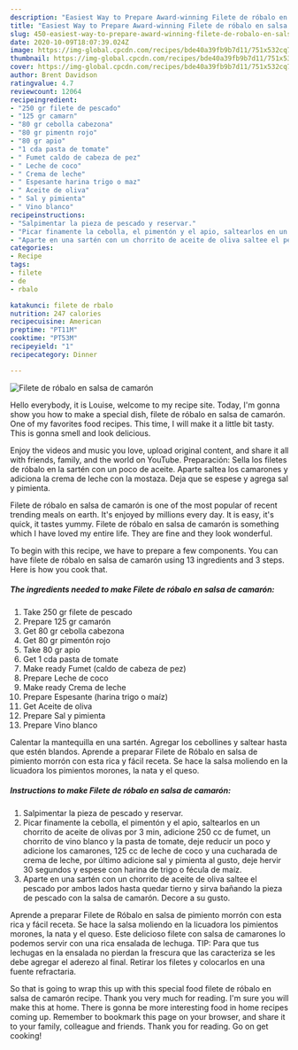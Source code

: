 ```yaml
---
description: "Easiest Way to Prepare Award-winning Filete de róbalo en salsa de camarón"
title: "Easiest Way to Prepare Award-winning Filete de róbalo en salsa de camarón"
slug: 450-easiest-way-to-prepare-award-winning-filete-de-robalo-en-salsa-de-camaron
date: 2020-10-09T18:07:39.024Z
image: https://img-global.cpcdn.com/recipes/bde40a39fb9b7d11/751x532cq70/filete-de-robalo-en-salsa-de-camaron-foto-principal.jpg
thumbnail: https://img-global.cpcdn.com/recipes/bde40a39fb9b7d11/751x532cq70/filete-de-robalo-en-salsa-de-camaron-foto-principal.jpg
cover: https://img-global.cpcdn.com/recipes/bde40a39fb9b7d11/751x532cq70/filete-de-robalo-en-salsa-de-camaron-foto-principal.jpg
author: Brent Davidson
ratingvalue: 4.7
reviewcount: 12064
recipeingredient:
- "250 gr filete de pescado"
- "125 gr camarn"
- "80 gr cebolla cabezona"
- "80 gr pimentn rojo"
- "80 gr apio"
- "1 cda pasta de tomate"
- " Fumet caldo de cabeza de pez"
- " Leche de coco"
- " Crema de leche"
- " Espesante harina trigo o maz"
- " Aceite de oliva"
- " Sal y pimienta"
- " Vino blanco"
recipeinstructions:
- "Salpimentar la pieza de pescado y reservar."
- "Picar finamente la cebolla, el pimentón y el apio, saltearlos en un chorrito de aceite de olivas por 3 min, adicione 250 cc de fumet, un chorrito de vino blanco y la pasta de tomate, deje reducir un poco y adicione los camarones, 125 cc de leche de coco y una cucharada de crema de leche, por último adicione sal y pimienta al gusto, deje hervir 30 segundos y espese con harina de trigo o fécula de maíz."
- "Aparte en una sartén con un chorrito de aceite de oliva saltee el pescado por ambos lados hasta quedar tierno y sirva bañando la pieza de pescado con la salsa de camarón. Decore a su gusto."
categories:
- Recipe
tags:
- filete
- de
- rbalo

katakunci: filete de rbalo 
nutrition: 247 calories
recipecuisine: American
preptime: "PT11M"
cooktime: "PT53M"
recipeyield: "1"
recipecategory: Dinner

---
```



![Filete de róbalo en salsa de camarón](https://img-global.cpcdn.com/recipes/bde40a39fb9b7d11/751x532cq70/filete-de-robalo-en-salsa-de-camaron-foto-principal.jpg)

Hello everybody, it is Louise, welcome to my recipe site. Today, I'm gonna show you how to make a special dish, filete de róbalo en salsa de camarón. One of my favorites food recipes. This time, I will make it a little bit tasty. This is gonna smell and look delicious.

Enjoy the videos and music you love, upload original content, and share it all with friends, family, and the world on YouTube. Preparación: Sella los filetes de róbalo en la sartén con un poco de aceite. Aparte saltea los camarones y adiciona la crema de leche con la mostaza. Deja que se espese y agrega sal y pimienta.

Filete de róbalo en salsa de camarón is one of the most popular of recent trending meals on earth. It's enjoyed by millions every day. It is easy, it's quick, it tastes yummy. Filete de róbalo en salsa de camarón is something which I have loved my entire life. They are fine and they look wonderful.


To begin with this recipe, we have to prepare a few components. You can have filete de róbalo en salsa de camarón using 13 ingredients and 3 steps. Here is how you cook that.

<!--inarticleads1-->

##### The ingredients needed to make Filete de róbalo en salsa de camarón:

1. Take 250 gr filete de pescado
1. Prepare 125 gr camarón
1. Get 80 gr cebolla cabezona
1. Get 80 gr pimentón rojo
1. Take 80 gr apio
1. Get 1 cda pasta de tomate
1. Make ready  Fumet (caldo de cabeza de pez)
1. Prepare  Leche de coco
1. Make ready  Crema de leche
1. Prepare  Espesante (harina trigo o maíz)
1. Get  Aceite de oliva
1. Prepare  Sal y pimienta
1. Prepare  Vino blanco


Calentar la mantequilla en una sartén. Agregar los cebollines y saltear hasta que estén blandos. Aprende a preparar Filete de Róbalo en salsa de pimiento morrón con esta rica y fácil receta. Se hace la salsa moliendo en la licuadora los pimientos morones, la nata y el queso. 

<!--inarticleads2-->

##### Instructions to make Filete de róbalo en salsa de camarón:

1. Salpimentar la pieza de pescado y reservar.
1. Picar finamente la cebolla, el pimentón y el apio, saltearlos en un chorrito de aceite de olivas por 3 min, adicione 250 cc de fumet, un chorrito de vino blanco y la pasta de tomate, deje reducir un poco y adicione los camarones, 125 cc de leche de coco y una cucharada de crema de leche, por último adicione sal y pimienta al gusto, deje hervir 30 segundos y espese con harina de trigo o fécula de maíz.
1. Aparte en una sartén con un chorrito de aceite de oliva saltee el pescado por ambos lados hasta quedar tierno y sirva bañando la pieza de pescado con la salsa de camarón. Decore a su gusto.


Aprende a preparar Filete de Róbalo en salsa de pimiento morrón con esta rica y fácil receta. Se hace la salsa moliendo en la licuadora los pimientos morones, la nata y el queso. Este delicioso filete con salsa de camarones lo podemos servir con una rica ensalada de lechuga. TIP: Para que tus lechugas en la ensalada no pierdan la frescura que las caracteriza se les debe agregar el aderezo al final. Retirar los filetes y colocarlos en una fuente refractaria. 

So that is going to wrap this up with this special food filete de róbalo en salsa de camarón recipe. Thank you very much for reading. I'm sure you will make this at home. There is gonna be more interesting food in home recipes coming up. Remember to bookmark this page on your browser, and share it to your family, colleague and friends. Thank you for reading. Go on get cooking!
